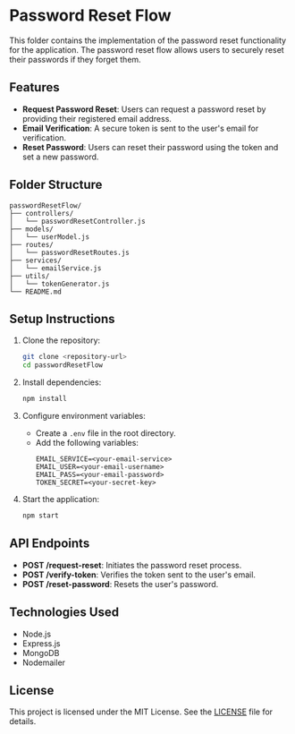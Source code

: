 # Password Reset Flow

This folder contains the implementation of the password reset functionality for the application. The password reset flow allows users to securely reset their passwords if they forget them.

## Features

- **Request Password Reset**: Users can request a password reset by providing their registered email address.
- **Email Verification**: A secure token is sent to the user's email for verification.
- **Reset Password**: Users can reset their password using the token and set a new password.

## Folder Structure

```
passwordResetFlow/
├── controllers/
│   └── passwordResetController.js
├── models/
│   └── userModel.js
├── routes/
│   └── passwordResetRoutes.js
├── services/
│   └── emailService.js
├── utils/
│   └── tokenGenerator.js
└── README.md
```

## Setup Instructions

1. Clone the repository:
    ```bash
    git clone <repository-url>
    cd passwordResetFlow
    ```

2. Install dependencies:
    ```bash
    npm install
    ```

3. Configure environment variables:
    - Create a `.env` file in the root directory.
    - Add the following variables:
      ```
      EMAIL_SERVICE=<your-email-service>
      EMAIL_USER=<your-email-username>
      EMAIL_PASS=<your-email-password>
      TOKEN_SECRET=<your-secret-key>
      ```

4. Start the application:
    ```bash
    npm start
    ```

## API Endpoints

- **POST /request-reset**: Initiates the password reset process.
- **POST /verify-token**: Verifies the token sent to the user's email.
- **POST /reset-password**: Resets the user's password.

## Technologies Used

- Node.js
- Express.js
- MongoDB
- Nodemailer

## License

This project is licensed under the MIT License. See the [LICENSE](LICENSE) file for details.